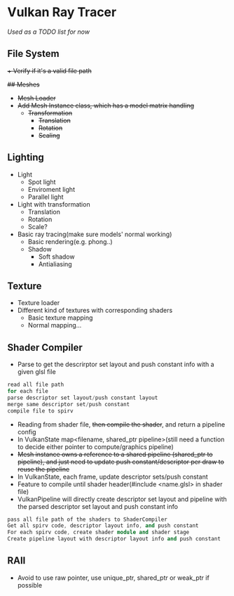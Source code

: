 # Vulkan Ray Tracer

*Used as a TODO list for now*

## File System
~~+ Verify if it's a valid file path~~

~~## Meshes~~
+ ~~Mesh Loader~~
+ ~~Add Mesh Instance class, which has a model matrix handling~~
  + ~~Transformation~~
    + ~~Translation~~
    + ~~Rotation~~
    + ~~Scaling~~

## Lighting
+ Light
  + Spot light
  + Enviroment light
  + Parallel light
+ Light with transformation
  + Translation
  + Rotation
  + Scale?
+ Basic ray tracing(make sure models' normal working)
  + Basic rendering(e.g. phong..)
  + Shadow
    + Soft shadow
    + Antialiasing

## Texture
+ Texture loader
+ Different kind of textures with corresponding shaders
  + Basic texture mapping
  + Normal mapping...

## Shader Compiler
+ Parse to get the descrirptor set layout and push constant info with a given glsl file
~~~~ c++
read all file path
for each file
parse descriptor set layout/push constant layout
merge same descriptor set/push constant
compile file to spirv

~~~~
+ Reading from shader file, ~~then compile the shader~~, and return a pipeline config
+ In VulkanState map<filename, shared_ptr pipeline>(still need a function to decide either pointer to compute/graphics pipeline)
+ ~~Mesh instance owns a reference to a shared pipeline (shared_ptr to pipeline), and just need to update push constant/descriptor per draw to reuse the pipeline~~
+ In VulkanState, each frame, update descriptor sets/push constant
+ Feature to compile until shader header(#include <name.glsl> in shader file)
+ VulkanPipeline will directly create descriptor set layout and pipeline with the parsed descriptor set layout and push constant info 
~~~~ c++
pass all file path of the shaders to ShaderCompiler
Get all spirv code, descriptor layout info, and push constant
For each spirv code, create shader module and shader stage
Create pipeline layout with descriptor layout info and push constant
~~~~


## RAII
  + Avoid to use raw pointer, use unique_ptr, shared_ptr or weak_ptr if possible